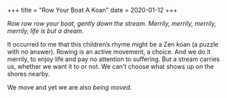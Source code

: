 +++
title = "Row Your Boat A Koan"
date = 2020-01-12
+++

_Row row row your boat, gently down the stream. Merrily, merrily, merrily, merrily, life is but a dream._

It occurred to me that this children’s rhyme might be a Zen koan (a puzzle with no answer). Rowing is an active movement, a choice. And we do it merrily, to enjoy life and pay no attention to suffering. But a stream carries us, whether we want it to or not. We can’t choose what shows up on the shores nearby. 

We move and yet we are also _being moved_.